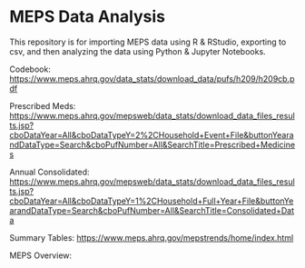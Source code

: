 # MEPS Data Analysis
This repository is for importing MEPS data using R & RStudio, exporting to csv, and then analyzing the data using Python & Jupyter Notebooks.

Codebook: https://www.meps.ahrq.gov/data_stats/download_data/pufs/h209/h209cb.pdf

Prescribed Meds: https://www.meps.ahrq.gov/mepsweb/data_stats/download_data_files_results.jsp?cboDataYear=All&cboDataTypeY=2%2CHousehold+Event+File&buttonYearandDataType=Search&cboPufNumber=All&SearchTitle=Prescribed+Medicines

Annual Consolidated: https://www.meps.ahrq.gov/mepsweb/data_stats/download_data_files_results.jsp?cboDataYear=All&cboDataTypeY=1%2CHousehold+Full+Year+File&buttonYearandDataType=Search&cboPufNumber=All&SearchTitle=Consolidated+Data

Summary Tables: https://www.meps.ahrq.gov/mepstrends/home/index.html

MEPS Overview:

